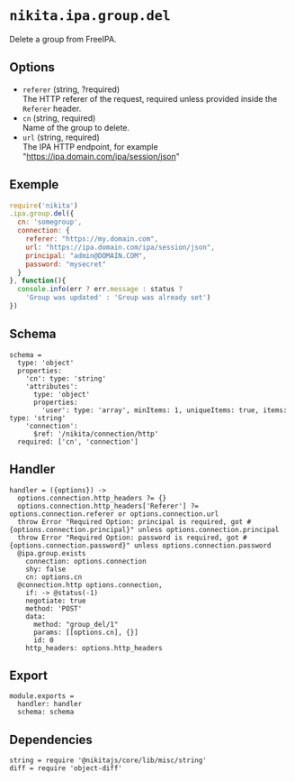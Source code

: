 
# `nikita.ipa.group.del`

Delete a group from FreeIPA.

## Options

* `referer` (string, ?required)   
  The HTTP referer of the request, required unless provided inside the `Referer`
  header.
* `cn` (string, required)   
  Name of the group to delete.
* `url` (string, required)    
  The IPA HTTP endpoint, for example "https://ipa.domain.com/ipa/session/json"

## Exemple

```js
require('nikita')
.ipa.group.del({
  cn: 'somegroup',
  connection: {
    referer: "https://my.domain.com",
    url: "https://ipa.domain.com/ipa/session/json",
    principal: "admin@DOMAIN.COM",
    password: "mysecret"
  }
}, function(){
  console.info(err ? err.message : status ?
    'Group was updated' : 'Group was already set')
})
```

## Schema

    schema =
      type: 'object'
      properties:
        'cn': type: 'string'
        'attributes':
          type: 'object'
          properties:
            'user': type: 'array', minItems: 1, uniqueItems: true, items: type: 'string'
        'connection':
          $ref: '/nikita/connection/http'
      required: ['cn', 'connection']

## Handler

    handler = ({options}) ->
      options.connection.http_headers ?= {}
      options.connection.http_headers['Referer'] ?= options.connection.referer or options.connection.url
      throw Error "Required Option: principal is required, got #{options.connection.principal}" unless options.connection.principal
      throw Error "Required Option: password is required, got #{options.connection.password}" unless options.connection.password
      @ipa.group.exists
        connection: options.connection
        shy: false
        cn: options.cn
      @connection.http options.connection,
        if: -> @status(-1)
        negotiate: true
        method: 'POST'
        data:
          method: "group_del/1"
          params: [[options.cn], {}]
          id: 0
        http_headers: options.http_headers

## Export

    module.exports =
      handler: handler
      schema: schema

## Dependencies

    string = require '@nikitajs/core/lib/misc/string'
    diff = require 'object-diff'
